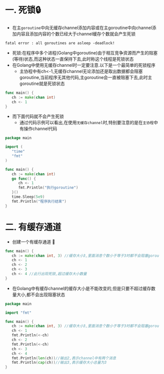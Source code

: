 # 一. 死锁🔒

* 在主`goroutine`中向无缓存channel添加内容或在主goroutine中向channel添加内容且添加内容的个数已经大于channel缓存个数就会产生死锁

```
fatal error : all goroutines are asleep -deadlock!
```

* 死锁:在程序中多个进程(Golang中goroutine)由于相互竞争资源而产生的阻塞(等待)状态,而这种状态一直保持下去,此时称这个线程是死锁状态
* 在Golang中使用无缓存channel时一定要注意.以下是一个最简单的死锁程序
  * 主协程中有ch<-1,无缓存channel无论添加还是取出数据都会阻塞goroutine,当前程序无其他代码,主goroutine会一直被阻塞下去,此时主goroutine就是死锁状态

```go
func main() {
   ch := make(chan int)
   ch <- 1
}
```

* 而下面代码就不会产生死锁
  * 通过代码示例可以看出,在使用`无缓存channel`时,特别要注意的是在`主协程`中有操作channel代码

```go
package main

import (
   "time"
   "fmt"
)

func main() {
   ch := make(chan int)
   go func() {
      ch <- 1
      fmt.Println("执行goroutine")
   }()
   time.Sleep(5e9)
   fmt.Println("程序执行结束")
}
```


# 二. 有缓存通道

* 创建一个有缓存通道 :roller_coaster:

```go
func main() {
   ch := make(chan int, 3) //缓存大小3,里面消息个数小于等于3时都不会阻塞goroutine
   ch <- 1
   ch <- 2
   ch <- 3
   ch <- 4 //此行出现死锁,超过缓存大小数量
}
```

* 在Golang中有缓存channel的缓存大小是不能改变的,但是只要不超过缓存数量大小,都不会出现阻塞状态

```go
package main

import "fmt"

func main() {
   ch := make(chan int, 3) //缓存大小3,里面消息个数小于等于3时都不会阻塞goroutine
   ch <- 1
   fmt.Println(<-ch)
   ch <- 2
   fmt.Println(<-ch)
   ch <- 3
   ch <- 4
   fmt.Println(len(ch))//输出2,表示channel中有两个消息
   fmt.Println(cap(ch))//输出3,表示缓存大小总量为3
}
```
